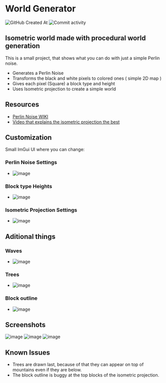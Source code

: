 # World Generator
![GitHub Created At](https://img.shields.io/github/created-at/Petrrrrr573/World-Generator)
![Commit activity](https://img.shields.io/github/commit-activity/t/Petrrrr573/World-Generator)

## Isometric world made with procedural world generation

This is a small project, that shows what you can do with just a simple Perlin noise.

* Generates a Perlin Noise
* Transforms the black and white pixels to colored ones ( simple 2D map )
* Gives each pixel (Square) a block type and height
* Uses Isometric projection to create a simple world

## Resources
* [Perlin Noise WIKI](https://en.wikipedia.org/wiki/Perlin_noise)
* [Video that explains the isometric projection the best](https://www.youtube.com/watch?v=04oQ2jOUjkU)

## Customization
Small ImGui UI where you can change:

### Perlin Noise Settings
- ![image](https://github.com/user-attachments/assets/e5479061-f91e-411b-8993-bc21cdaab39c)
### Block type Heights
- ![image](https://github.com/user-attachments/assets/6a2a5616-c0cd-41a5-ac0e-126403be292b)
### Isometric Projection Settings
- ![image](https://github.com/user-attachments/assets/28ee1e92-c8fa-4ec0-8e36-c9cb87886a09)

## Aditional things
### Waves
- ![image](https://github.com/user-attachments/assets/5dcb7e61-4395-4158-97e2-68b918c706e9)
### Trees
- ![image](https://github.com/user-attachments/assets/f23bf139-a1cd-4a98-9428-7dfd4b8528cd)
### Block outline
- ![image](https://github.com/user-attachments/assets/dc1c1f31-db31-451d-ae41-42e289594c42)

## Screenshots
![image](https://github.com/user-attachments/assets/a89112d3-cae7-4f6b-be3c-48b3ee1af055)
![image](https://github.com/user-attachments/assets/084d2bab-81e4-4ba7-a474-e68ceeb347b0)
![image](https://github.com/user-attachments/assets/e276c1d3-df33-4aba-a624-970394a9f3ac)

## Known Issues
* Trees are drawn last, because of that they can appear on top of mountains even if they are below.
* The block outline is buggy at the top blocks of the isometric projection.
